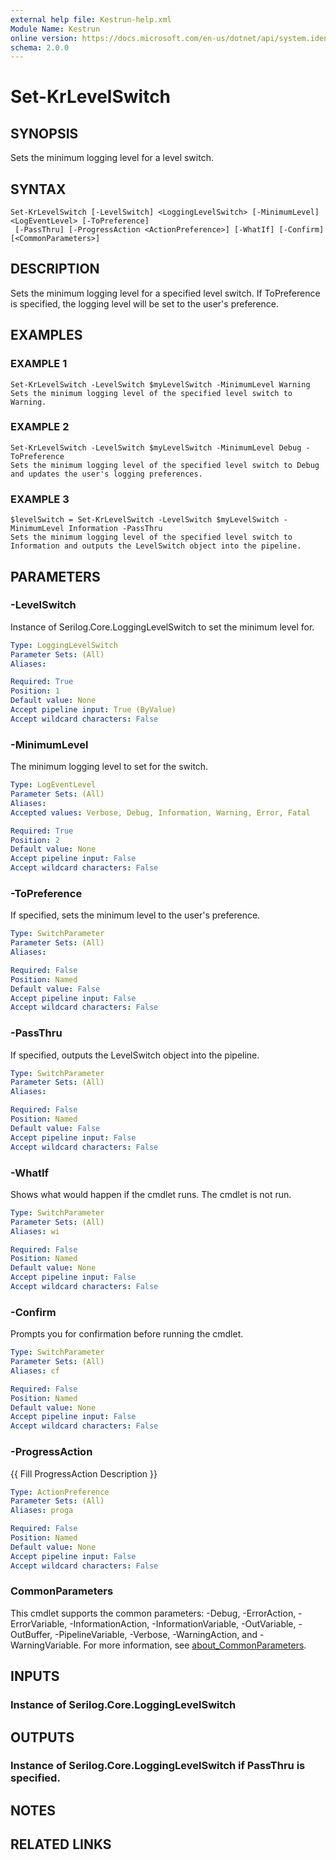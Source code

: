 ```yaml
---
external help file: Kestrun-help.xml
Module Name: Kestrun
online version: https://docs.microsoft.com/en-us/dotnet/api/system.identitymodel.tokens.jwt.jwtsecuritytoken?view=azure-dotnet
schema: 2.0.0
---
```


# Set-KrLevelSwitch

## SYNOPSIS
Sets the minimum logging level for a level switch.

## SYNTAX

```
Set-KrLevelSwitch [-LevelSwitch] <LoggingLevelSwitch> [-MinimumLevel] <LogEventLevel> [-ToPreference]
 [-PassThru] [-ProgressAction <ActionPreference>] [-WhatIf] [-Confirm] [<CommonParameters>]
```

## DESCRIPTION
Sets the minimum logging level for a specified level switch.
If ToPreference is specified,
the logging level will be set to the user's preference.

## EXAMPLES

### EXAMPLE 1
```
Set-KrLevelSwitch -LevelSwitch $myLevelSwitch -MinimumLevel Warning
Sets the minimum logging level of the specified level switch to Warning.
```

### EXAMPLE 2
```
Set-KrLevelSwitch -LevelSwitch $myLevelSwitch -MinimumLevel Debug -ToPreference
Sets the minimum logging level of the specified level switch to Debug and updates the user's logging preferences.
```

### EXAMPLE 3
```
$levelSwitch = Set-KrLevelSwitch -LevelSwitch $myLevelSwitch -MinimumLevel Information -PassThru
Sets the minimum logging level of the specified level switch to Information and outputs the LevelSwitch object into the pipeline.
```

## PARAMETERS

### -LevelSwitch
Instance of Serilog.Core.LoggingLevelSwitch to set the minimum level for.

```yaml
Type: LoggingLevelSwitch
Parameter Sets: (All)
Aliases:

Required: True
Position: 1
Default value: None
Accept pipeline input: True (ByValue)
Accept wildcard characters: False
```

### -MinimumLevel
The minimum logging level to set for the switch.

```yaml
Type: LogEventLevel
Parameter Sets: (All)
Aliases:
Accepted values: Verbose, Debug, Information, Warning, Error, Fatal

Required: True
Position: 2
Default value: None
Accept pipeline input: False
Accept wildcard characters: False
```

### -ToPreference
If specified, sets the minimum level to the user's preference.

```yaml
Type: SwitchParameter
Parameter Sets: (All)
Aliases:

Required: False
Position: Named
Default value: False
Accept pipeline input: False
Accept wildcard characters: False
```

### -PassThru
If specified, outputs the LevelSwitch object into the pipeline.

```yaml
Type: SwitchParameter
Parameter Sets: (All)
Aliases:

Required: False
Position: Named
Default value: False
Accept pipeline input: False
Accept wildcard characters: False
```

### -WhatIf
Shows what would happen if the cmdlet runs.
The cmdlet is not run.

```yaml
Type: SwitchParameter
Parameter Sets: (All)
Aliases: wi

Required: False
Position: Named
Default value: None
Accept pipeline input: False
Accept wildcard characters: False
```

### -Confirm
Prompts you for confirmation before running the cmdlet.

```yaml
Type: SwitchParameter
Parameter Sets: (All)
Aliases: cf

Required: False
Position: Named
Default value: None
Accept pipeline input: False
Accept wildcard characters: False
```

### -ProgressAction
{{ Fill ProgressAction Description }}

```yaml
Type: ActionPreference
Parameter Sets: (All)
Aliases: proga

Required: False
Position: Named
Default value: None
Accept pipeline input: False
Accept wildcard characters: False
```

### CommonParameters
This cmdlet supports the common parameters: -Debug, -ErrorAction, -ErrorVariable, -InformationAction, -InformationVariable, -OutVariable, -OutBuffer, -PipelineVariable, -Verbose, -WarningAction, and -WarningVariable. For more information, see [about_CommonParameters](http://go.microsoft.com/fwlink/?LinkID=113216).

## INPUTS

### Instance of Serilog.Core.LoggingLevelSwitch
## OUTPUTS

### Instance of Serilog.Core.LoggingLevelSwitch if PassThru is specified.
## NOTES

## RELATED LINKS
